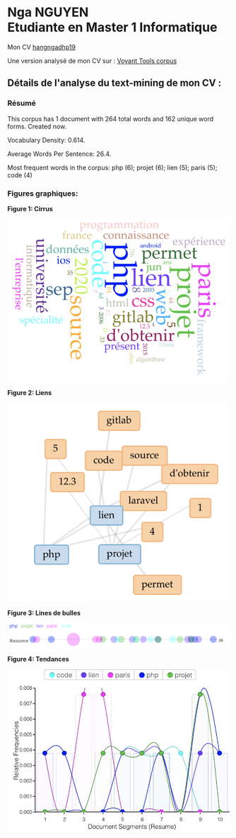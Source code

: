 Nga NGUYEN  
Etudiante en Master 1 Informatique
================================
Mon CV [hangngadhp19](https://samszo.github.io/M1_INFO_20-21/hangngadhp19/cv.html)

Une version analysé de mon CV sur : [Voyant Tools corpus](https://voyant-tools.org/?corpus=af84ba16ce2eeecb2d751c17a7394416)

Détails de l'analyse du text-mining de mon CV :
------------------------
### Résumé

This corpus has 1 document with 264 total words and 162 unique word forms. Created now.  

Vocabulary Density: 0.614.  

Average Words Per Sentence: 26.4.  

Most frequent words in the corpus: php (6); projet (6); lien (5); paris (5); code (4)

### Figures graphiques:

**Figure 1: Cirrus**

![](images/cirrus.png)
  

**Figure 2: Liens**

![](images/liens.png)
  

**Figure 3: Lines de bulles**

![](images/bulles.png)
  

**Figure 4: Tendances**

![](images/tendances.png)